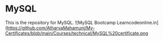 # MySQL
This is the repository for MySQL.
![MySQL Bootcamp Learncodeonline.in](https://github.com/AtharvaMahamuni/My-Certificates/blob/main/Courses/technical/MySQL%20certificate.png
